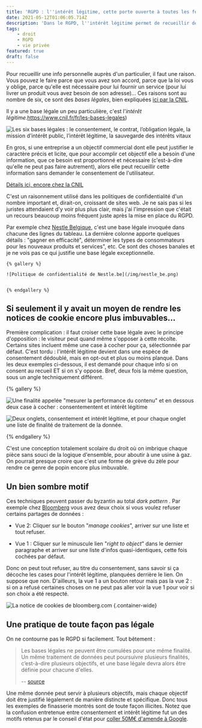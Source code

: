 ```yaml
---
title: 'RGPD : l''intérêt légitime, cette porte ouverte à toutes les fenêtres'
date: 2021-05-12T01:06:05.714Z
description: 'Dans le RGPD, l''intérêt légitime permet de recueillir des données personnelles sans le consentement de l''utilisateur.'
tags:
    - droit
    - RGPD
    - vie privée
featured: true
draft: false
---
```


Pour recueillir une info personnelle auprès d'un particulier, il faut une raison. Vous pouvez le faire parce que vous avez son accord, parce que la loi vous y oblige, parce qu'elle est nécessaire pour lui fournir un service (pour lui livrer un produit vous avez besoin de son adresse)... Ces raisons sont au nombre de six, ce sont des *bases légales*, bien expliquées [ici par la CNIL](https://www.cnil.fr/fr/les-bases-legales).

Il y a une base légale un peu particulière, c'est l'*intérêt légitime*.https://www.cnil.fr/fr/les-bases-legales)

![Les six bases légales : le consentement, le contrat, l’obligation légale, la mission d’intérêt public, l’intérêt légitime, la sauvegarde des intérêts vitaux ](/img/EruqjqhXMAA6Jzg.jpg)



En gros, si une entreprise a un objectif commercial dont elle peut justifier le caractère précis et licite, que pour accomplir cet objectif elle a besoin d'une information, que  ce besoin est proportionné et nécessaire (c'est-à-dire qu'elle ne peut pas faire autrement), alors elle peut recueillir cette information sans demander le consentement de l'utilisateur.

[Détails ici, encore chez la CNIL](https://www.cnil.fr/fr/linteret-legitime-comment-fonder-un-traitement-sur-cette-base-legale)

C'est un raisonnement utilisé dans les politiques de confidentialité d'un nombre important et, dirait-on, croissant de sites web. Je ne sais pas si les juristes attendaient d'y voir plus plus clair, mais j'ai l'impression que c'était un recours beaucoup moins fréquent juste après la mise en place du RGPD.

Par exemple chez [Nestle Belgique](https://web.archive.org/web/20210117130247/https://www.nestle.be/fr/info/yourdata), c'est une base légale invoquée dans chacune des lignes du tableau. La dernière colonne apporte quelques détails : "gagner en efficacité", déterminer les types de consommateurs pour les nouveaux produits et services", etc. Ce sont des choses banales et je ne vois pas ce qui justifie une base légale exceptionnelle.


    {% gallery %}

    ![Politique de confidentialité de Nestle.be](/img/nestle_be.png)


    {% endgallery %}



##  Si seulement il y avait un moyen de rendre les notices de cookie encore plus imbuvables...



Première complication : il faut croiser cette base légale avec le principe  d'opposition : le visiteur peut quand même s'opposer à cette récolte. Certains  sites incluent même une case à cocher pour ça, sélectionnée par défaut. C'est tordu : l'intérêt légitime devient dans une  espèce de consentement dédoublé, mais en opt-out et plus ou moins  planqué. Dans les deux exemples ci-dessous, il est demandé pour chaque info si on consent au recueil ET si on s'y oppose. Bref, deux fois la même question, sous un angle techniquement différent.

{% gallery %}

![Une finalité appelée "mesurer la performance du contenu" et en dessous deux case à cocher : consentementent et intérêt légitime](/img/Eruu8c_XEAIHKKz.png)

![Deux onglets, consentement et intérêt légitime, et pour chaque onglet une liste de finalité de traitement de la donnée.](/img/EruvX35W8AURa07.jpg)

{% endgallery %}

C'est une conception totalement scolaire du droit où on  imbrique chaque pièce sans souci de la logique d'ensemble, pour aboutir à une usine à gaz. On pourrait presque croire que c'est une forme de grève du zèle pour rendre ce genre de popin encore plus imbuvable.


## Un bien sombre motif

Ces techniques peuvent passer du byzantin au total *dark pattern* . Par exemple chez [Bloomberg](https://www.bloomberg.com/europe) vous avez deux choix si vous voulez refuser certains partages de données :

- Vue 2: Cliquer sur le bouton  "*manage cookies*", arriver sur une liste et tout refuser.

- Vue 1 : Cliquer sur le minuscule lien "*right to object*" dans le dernier paragraphe et arriver sur une  liste d'infos quasi-identiques, cette fois cochées par défaut.

Donc on peut tout refuser, au titre du  consentement, sans savoir si ça décoche les cases pour l'intérêt légitime, planquées derrière le lien. On suppose que non. D'ailleurs,  la vue 1 a un bouton retour mais pas la vue 2 : si on a refusé certaines choses on ne peut pas aller voir la vue 1 pour voir si son choix a été respecté.

![La notice de cookies de bloomberg.com](/img/bloomberg.png) {.container-wide}

## Une pratique de toute façon pas légale

On ne contourne pas le RGPD si facilement. Tout bêtement :

> Les bases légales ne peuvent être cumulées pour une même finalité. Un même traitement de données peut poursuivre plusieurs finalités, c’est-à-dire plusieurs objectifs, et une base légale devra alors être définie pour chacune d'elles.
>
> -- [source](https://www.cnil.fr/fr/prendre-en-compte-les-bases-legales-dans-limplementation-technique)

Une même donnée peut servir à plusieurs objectifs,  mais chaque objectif doit être justifié légalement de manière distincte et spécifique. Donc tous les exemples de finasserie montrés sont de toute façon illicites. Notez que la confusion entretenue entre consentement et intérêt légitime fut un des motifs retenus par le conseil d'état pour [coller 50M€ d'amende à Google](https://www.legifrance.gouv.fr/cnil/id/CNILTEXT000038032552/).
